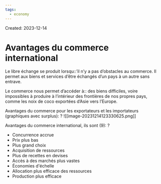 ```yaml
---
tags:
  - economy
---
```

Created: 2023-12-14

# Avantages du commerce international
Le libre échange se produit lorsqu::’il n’y a pas d’obstacles au commerce. Il permet aux biens et services d’être échangés d’un pays à un autre sans entrave.
<!--SR:!2024-01-18,18,210-->

Le commerce nous permet d’accéder à:: des biens difficiles, voire impossibles à produire à l’intérieur des frontières de nos propres pays, comme les noix de coco exportées d’Asie vers l’Europe.
<!--SR:!2024-02-06,29,246-->

Avantages du commerce pour les exportateurs et les importateurs (graphiques avec surplus):
?
![[image-20231214123330625.png]]
<!--SR:!2024-02-05,26,226-->

Avantages du commerce international, ils sont (9):
?
- Concurrence accrue
- Prix ​​plus bas
- Plus grand choix
- Acquisition de ressources
- Plus de recettes en devises
- Accès à des marchés plus vastes
- Économies d'échelle
- Allocation plus efficace des ressources
- Production plus efficace
<!--SR:!2024-01-11,6,166-->